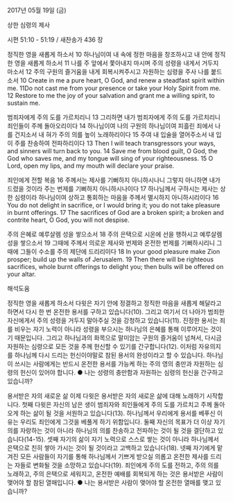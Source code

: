 2017년 05월 19일 (금)

상한 심령의 제사



시편 51:10 - 51:19 / 새찬송가 436 장


정직한 영을 새롭게 하소서
10 하나님이여 내 속에 정한 마음을 창조하시고 내 안에 정직한 영을 새롭게 하소서 11 나를 주 앞에서 쫓아내지 마시며 주의 성령을 내게서 거두지 마소서 12 주의 구원의 즐거움을 내게 회복시켜주시고 자원하는 심령을 주사 나를 붙드소서
10 Create in me a pure heart, O God, and renew a steadfast spirit within me. 11Do not cast me from your presence or take your Holy Spirit from me. 12 Restore to me the joy of your salvation and grant me a willing spirit, to sustain me.

범죄자에게 주의 도를 가르치리니
13 그리하면 내가 범죄자에게 주의 도를 가르치리니 죄인들이 주께 돌아오리이다 14 하나님이여 나의 구원의 하나님이여 피흘린 죄에서 나를 건지소서 내 혀가 주의 의를 높이 노래하리이다 15 주여 내 입술을 열어주소서 내 입이 주를 찬송하여 전파하리이다
13 Then I will teach transgressors your ways, and sinners will turn back to you. 14 Save me from blood guilt, O God, the God who saves me, and my tongue will sing of your righteousness. 15 O Lord, open my lips, and my mouth will declare your praise.

죄인에게 전할 복음
16 주께서는 제사를 기뻐하지 아니하시나니 그렇지 아니하면 내가 드렸을 것이라 주는 번제를 기뻐하지 아니하시나이다 17 하나님께서 구하시는 제사는 상한 심령이라 하나님이여 상하고 통회하는 마음을 주께서 멸시하지 아니하시리이다
16 You do not delight in sacrifice, or I would bring it; you do not take pleasure in burnt offerings. 17 The sacrifices of God are a broken spirit; a broken and contrite heart, O God, you will not despise.

주의 은혜로 예루살렘 성을 쌓으소서
18 주의 은택으로 시온에 선을 행하시고 예루살렘 성을 쌓으소서 19 그때에 주께서 의로운 제사와 번제와 온전한 번제를 기뻐하시리니 그때에 그들이 수소를 주의 제단에 드리리이다
18 In your good pleasure make Zion prosper; build up the walls of Jerusalem. 19 Then there will be righteous sacrifices, whole burnt offerings to delight you; then bulls will be offered on your altar.

해석도움





정직한 영을 새롭게 하소서
다윗은 자기 안에 정결하고 정직한 마음을 새롭게 해달라고 하면서 다시 한 번 온전한 용서를 구하고 있습니다(10). 그리고 여기서 더 나아가 범죄한 자신에게서 주의 성령을 거두지 말아주실 것을 강청하고 있습니다(11). 진정한 용서는 죄를 비우는 자기 노력이 아니라 성령을 부으시는 하나님의 은혜를 통해 이루어지는 것이기 때문입니다. 그리고 하나님과의 화목으로 말미암는 구원의 즐거움이 넘쳐서, 다시금 자원하는 심령으로 모든 것을 주께 헌신할 수 있기를 간구합니다(12). 이처럼 자유의지를 하나님께 다시 드리는 헌신이야말로 참된 용서의 완성이라고 할 수 있습니다. 하나님이 쓰시는 사람에게는 반드시 온전한 용서를 가능케 하는 주의 영의 충만과 자원하는 심령의 헌신이 있어야 합니다.
● 나는 성령의 충만함과 자원하는 심령의 헌신을 간구하고 있습니까?

용서받은 자의 새로운 삶
이제 다윗은 용서받은 자의 새로운 삶에 대해 노래하기 시작합니다. 첫째 다윗은 자신의 남은 생이 범죄자와 죄인들에게 주의 도를 가르치고 주께 돌아오게 하는 삶이 될 것을 서원하고 있습니다(13). 하나님께서 우리에게 용서를 베푸신 이유는 우리도 죄인에게 그것을 베풀게 하기 위함입니다. 둘째 자신의 목표가 더 이상 자기 의를 자랑하는 것이 아니라 하나님의 의를 찬송하고 전파하는 것이 될 것을 결단하고 있습니다(14-15). 셋째 자기의 삶이 자기 노력으로 스스로 쌓는 것이 아니라 하나님께서 은택으로 친히 쌓아 가시는 것이 될 것이라고 고백하고 있습니다(18). 넷째 자기에게 맡겨진 모든 사람들이 자기를 통해 하나님께서 기쁘게 받으실 의롭고 온전한 제사를 드리는 자들로 변화될 것을 소망하고 있습니다(19). 죄인에게 주의 도를 전하고, 주의 의를 노래하고, 주의 은택으로 세워지고, 온전한 예배를 회복되게 하는 것은 용서받은 사람이 맺어야 할 참된 열매입니다.
● 나는 용서받은 사람이 맺어야 할 온전한 열매를 맺고 있습니까?